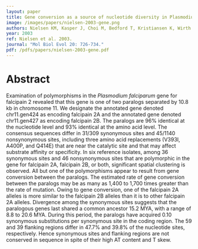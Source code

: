 ```yaml
---
layout: paper
title: Gene conversion as a source of nucleotide diversity in Plasmodium falciparum
image: /images/papers/nielsen-2003-gene.png
authors: Nielsen KM, Kasper J, Choi M, Bedford T, Kristiansen K, Wirth DF, Volkman SK, Lozovsky ER, Hartl DL.
year: 2003
ref: Nielsen et al. 2003.
journal: "Mol Biol Evol 20: 726-734."
pdf: /pdfs/papers/nielsen-2003-gene.pdf
---
```


# Abstract

Examination of polymorphisms in the *Plasmodium falciparum* gene for falcipain 2 revealed that this gene is one of two paralogs separated by 10.8 kb in chromosome 11. We designate the annotated gene denoted chr11.gen424 as encoding falcipain 2A and the annotated gene denoted chr11.gen427 as encoding falcipain 2B. The paralogs are 96% identical at the nucleotide level and 93% identical at the amino acid level. The consensus sequences differ in 31/309 synonymous sites and 45/1140 nonsynonymous sites, including three amino acid replacements (V393I, A400P, and Q414E) that are near the catalytic site and that may affect substrate affinity or specificity. In six reference isolates, among 36 synonymous sites and 46 nonsynonymous sites that are polymorphic in the gene for falcipain 2A, falcipain 2B, or both, significant spatial clustering is observed. All but one of the polymorphisms appear to result from gene conversion between the paralogs. The estimated rate of gene conversion between the paralogs may be as many as 1,400 to 1,700 times greater than the rate of mutation. Owing to gene conversion, one of the falcipain 2A alleles is more similar to the falcipain 2B alleles than it is to other falcipain 2A alleles. Divergence among the synonymous sites suggests that the paralogous genes last shared a common ancestor 15.2 MYA, with a range of 8.8 to 20.6 MYA. During this period, the paralogs have acquired 0.10 synonymous substitutions per synonymous site in the coding region. The 59 and 39 flanking regions differ in 47.7% and 39.8% of the nucleotide sites, respectively. Hence synonymous sites and flanking regions are not conserved in sequence in spite of their high AT content and T skew.